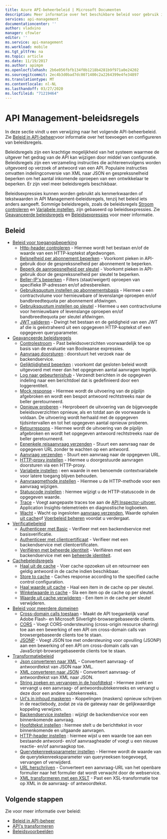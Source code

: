 ```yaml
---
title: Azure API-beheerbeleid | Microsoft Documenten
description: Meer informatie over het beschikbare beleid voor gebruik in Azure API Management.
services: api-management
documentationcenter: ''
author: vladvino
manager: cfowler
editor: ''
ms.service: api-management
ms.workload: mobile
ms.tgt_pltfrm: na
ms.topic: article
ms.date: 11/19/2017
ms.author: apimpm
ms.openlocfilehash: 2b6e056fbfb134f0b1218b4281b9f971a0e24202
ms.sourcegitcommit: 2ec4b3d0bad7dc0071400c2a2264399e4fe34897
ms.translationtype: MT
ms.contentlocale: nl-NL
ms.lasthandoff: 03/27/2020
ms.locfileid: "71219464"
---
```

# <a name="api-management-policies"></a>API Management-beleidsregels
In deze sectie vindt u een verwijzing naar het volgende API-beheerbeleid. Zie [Beleid in API-beheer](api-management-howto-policies.md)voor informatie over het toevoegen en configureren van beleidsregels.  
  
 Beleidsregels zijn een krachtige mogelijkheid van het systeem waarmee de uitgever het gedrag van de API kan wijzigen door middel van configuratie. Beleidsregels zijn een verzameling instructies die achtereenvolgens worden uitgevoerd op verzoek of antwoord van een API. Populaire instructies omvatten indelingconversie van XML naar JSON en gesprekssnelheid beperken om het aantal inkomende oproepen van een ontwikkelaar te beperken. Er zijn veel meer beleidsregels beschikbaar.  
  
 Beleidsexpressies kunnen worden gebruikt als kenmerkwaarden of tekstwaarden in API Management-beleidsregels, tenzij het beleid iets anders aangeeft. Sommige beleidsregels, zoals de beleidsregels [Stroom controleren](api-management-advanced-policies.md#choose) en [Variabele instellen](api-management-advanced-policies.md#set-variable), zijn gebaseerd op beleidsexpressies. Zie [Geavanceerde beleidsregels](api-management-advanced-policies.md#AdvancedPolicies) en [Beleidsexpressies](api-management-policy-expressions.md) voor meer informatie.  
  
##  <a name="policies"></a><a name="ProxyPolicies"></a>Beleid  
  
-   [Beleid voor toegangsbeperking](api-management-access-restriction-policies.md#AccessRestrictionPolicies)  
    -   [Http-header controleren](api-management-access-restriction-policies.md#CheckHTTPHeader) - Hiermee wordt het bestaan en/of de waarde van een HTTP-koptekst afgedwongen.  
    -   [Belsnelheid per abonnement beperken](api-management-access-restriction-policies.md#LimitCallRate) - Voorkomt pieken in API-gebruik door de gesprekssnelheid per abonnement te beperken.  
    -   [Beperk de aanroepsnelheid per sleutel](api-management-access-restriction-policies.md#LimitCallRateByKey) - Voorkomt pieken in API-gebruik door de gesprekssnelheid per sleutel te beperken.  
    -   [Beller-IP's beperken](api-management-access-restriction-policies.md#RestrictCallerIPs) - Filters (staat/weigert) oproepen van specifieke IP-adressen en/of adresbereiken.  
    -   [Gebruiksquotum instellen op abonnementsbasis](api-management-access-restriction-policies.md#SetUsageQuota) - Hiermee u een contractvolume voor hernieuwbare of levenslange oproepen en/of bandbreedtequota per abonnement afdwingen.  
    -   [Gebruiksquotum instellen op sleutel](api-management-access-restriction-policies.md#SetUsageQuotaByKey) - Hiermee u een contractvolume voor hernieuwbare of levenslange oproepen en/of bandbreedtequota per sleutel afdwingen.  
    -   [JWT valideren](api-management-access-restriction-policies.md#ValidateJWT) - Dwingt het bestaan en de geldigheid van een JWT af die is geëxtraheerd uit een opgegeven HTTP-koptekst of een opgegeven queryparameter.  
-   [Geavanceerde beleidsregels](api-management-advanced-policies.md#AdvancedPolicies)  
    -   [Controlestroom](api-management-advanced-policies.md#choose) - Past beleidsoverzichten voorwaardelijk toe op basis van de evaluatie van Booleaanse expressies.  
    -   [Aanvraag doorsturen](api-management-advanced-policies.md#ForwardRequest) : doorstuurt het verzoek naar de backendservice.
    -   [Gelijktijdigheid beperken](api-management-advanced-policies.md#LimitConcurrency) : voorkomt dat gesloten beleid wordt uitgevoerd met meer dan het opgegeven aantal aanvragen tegelijk.
    -   [Log naar gebeurtenishub](api-management-advanced-policies.md#log-to-eventhub) - Verzendt berichten in de opgegeven indeling naar een berichtdoel dat is gedefinieerd door een loggerentiteit.
    -   [Mock response](api-management-advanced-policies.md#mock-response) - Hiermee wordt de uitvoering van de pijplijn afgebroken en wordt een bespot antwoord rechtstreeks naar de beller geretourneerd.
    -   [Opnieuw proberen](api-management-advanced-policies.md#Retry) - Herprobeert de uitvoering van de bijgevoegde beleidsoverzichten opnieuw, als en totdat aan de voorwaarde is voldaan. De uitvoering wordt herhaald met de opgegeven tijdsintervallen en tot het opgegeven aantal opnieuw proberen.  
    -   [Retourrespons](api-management-advanced-policies.md#ReturnResponse) - Hiermee wordt de uitvoering van de pijplijn afgebroken en wordt het opgegeven antwoord rechtstreeks naar de beller geretourneerd.  
    -   [Eenenkele reisaanvraag verzenden](api-management-advanced-policies.md#SendOneWayRequest) - Stuurt een aanvraag naar de opgegeven URL zonder te wachten op een antwoord.  
    -   [Aanvraag verzenden](api-management-advanced-policies.md#SendRequest) - Stuurt een aanvraag naar de opgegeven URL.
    -   [HTTP-proxy instellen](api-management-advanced-policies.md#SetHttpProxy) - Hiermee u doorgestuurde aanvragen doorsturen via een HTTP-proxy.
    -   [Variabele instellen](api-management-advanced-policies.md#set-variable) : een waarde in een benoemde contextvariabele voor latere toegang blijven behouden.  
    -   [Aanvraagmethode instellen](api-management-advanced-policies.md#SetRequestMethod) - Hiermee u de HTTP-methode voor een aanvraag wijzigen.  
    -   [Statuscode instellen](api-management-advanced-policies.md#SetStatus) : hiermee wijzigt u de HTTP-statuscode in de opgegeven waarde.  
    -   [Trace](api-management-advanced-policies.md#Trace) - Voegt aangepaste traces toe aan de [API Inspector-uitvoer,](https://azure.microsoft.com/documentation/articles/api-management-howto-api-inspector/) Application Insights-telemetrieën en diagnostische logboeken.  
    -   [Wacht](api-management-advanced-policies.md#Wait) - Wacht op ingesloten [aanvraag verzenden](api-management-advanced-policies.md#SendRequest), Waarde ophalen [uit cache](api-management-caching-policies.md#GetFromCacheByKey)of [Voerbeleid beheren](api-management-advanced-policies.md#choose) voordat u verdergaat.  
-   [Verificatiebeleid](api-management-authentication-policies.md#AuthenticationPolicies)  
    -   [Authenticeer met Basic](api-management-authentication-policies.md#Basic) - Verifieer met een backendservice met basisverificatie.  
    -   [Authenticeer met clientcertificaat](api-management-authentication-policies.md#ClientCertificate) - Verifieer met een backendservice met clientcertificaten.  
    -   [Verifiëren met beheerde identiteit](api-management-authentication-policies.md#ManagedIdentity) - Verifiëren met een backendservice met een [beheerde identiteit](https://docs.microsoft.com/azure/active-directory/managed-identities-azure-resources/overview).  
-   [Cachebeleidsregels](api-management-caching-policies.md#CachingPolicies)  
    -   [Haal uit de cache](api-management-caching-policies.md#GetFromCache) - Voer cache opzoeken uit en retourneer een geldig antwoord in de cache indien beschikbaar.  
    -   [Store to cache](api-management-caching-policies.md#StoreToCache) - Caches response according to the specified cache control configuration.  
    -   [Haal waarde uit cache](api-management-caching-policies.md#GetFromCacheByKey) - Haal een item in de cache op per sleutel.  
    -   [Winkelwaarde in cache](api-management-caching-policies.md#StoreToCacheByKey) - Sla een item op de cache op per sleutel.  
    -   [Waarde uit cache verwijderen](api-management-caching-policies.md#RemoveCacheByKey) - Een item in de cache per sleutel verwijderen.  
-   [Beleid voor meerdere domeinen](api-management-cross-domain-policies.md#CrossDomainPolicies)  
    -   [Cross-domain calls toestaan](api-management-cross-domain-policies.md#AllowCrossDomainCalls) - Maakt de API toegankelijk vanaf Adobe Flash- en Microsoft Silverlight-browsergebaseerde clients.  
    -   [CORS](api-management-cross-domain-policies.md#CORS) - Voegt CORS-ondersteuning (cross-origin resource sharing) toe aan een bewerking of een API om cross-domain calls van browsergebaseerde clients toe te staan.  
    -   [JSONP](api-management-cross-domain-policies.md#JSONP) - Voegt JSON toe met ondersteuning voor opvulling (JSONP) aan een bewerking of een API om cross-domain calls van JavaScript-browsergebaseerde clients toe te staan.  
-   [Transformatiebeleid](api-management-transformation-policies.md#TransformationPolicies)  
    -   [Json converteren naar XML](api-management-transformation-policies.md#ConvertJSONtoXML) - Converteert aanvraag- of antwoordtekst van JSON naar XML.  
    -   [XML converteren naar JSON](api-management-transformation-policies.md#ConvertXMLtoJSON) - Converteert aanvraag- of antwoordtekst van XML naar JSON.  
    -   [String zoeken en vervangen in de hoofdtekst](api-management-transformation-policies.md#Findandreplacestringinbody) - Hiermee zoekt en vervangt u een aanvraag- of antwoordsubtekenreeks en vervangt u deze door een andere subtekenreeks.  
    -   [Url's in inhoud maskeren](api-management-transformation-policies.md#MaskURLSContent) - Koppelingen (maskers) opnieuw schrijven in de reactiebody, zodat ze via de gateway naar de gelijkwaardige koppeling verwijzen.  
    -   [Backendservice instellen](api-management-transformation-policies.md#SetBackendService) : wijzigt de backendservice voor een binnenkomende aanvraag.  
    -   [Hoofdtekst instellen](api-management-transformation-policies.md#SetBody) : hiermee stelt u de berichttekst in voor binnenkomende en uitgaande aanvragen.  
    -   [HTTP-header instellen](api-management-transformation-policies.md#SetHTTPheader) : hiermee wijst u een waarde toe aan een bestaande antwoord- en/of aanvraagheader of voegt u een nieuwe reactie- en/of aanvraagkop toe.  
    -   [Querytekenreeksparameter instellen](api-management-transformation-policies.md#SetQueryStringParameter) - Hiermee wordt de waarde van de querytekenreeksparameter van queryreeksen toegevoegd, vervangen of verwijderd.  
    -   [URL herschrijven](api-management-transformation-policies.md#RewriteURL) - Converteert een aanvraag-URL van het openbare formulier naar het formulier dat wordt verwacht door de webservice.  
    -   [XML transformeren met een XSLT](api-management-transformation-policies.md#XSLTransform) - Past een XSL-transformatie toe op XML in de aanvraag- of antwoordtekst.  



## <a name="next-steps"></a>Volgende stappen
Zie voor meer informatie over beleid:

+ [Beleid in API-beheer](api-management-howto-policies.md)
+ [API's transformeren](transform-api.md)
+ [Beleidsvoorbeelden](policy-samples.md)   
